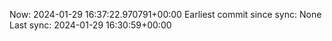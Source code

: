 Now: 2024-01-29 16:37:22.970791+00:00 Earliest commit since sync: None Last sync: 2024-01-29 16:30:59+00:00
